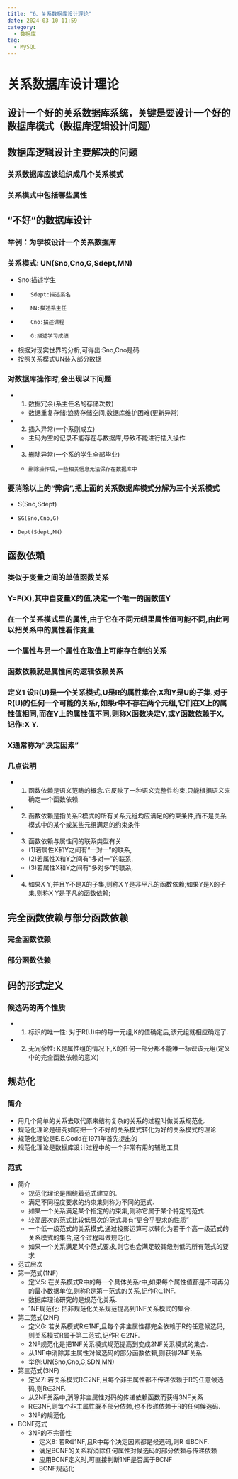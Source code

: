 ```yaml
---
title: "6、关系数据库设计理论"
date: 2024-03-10 11:59
category:
  - 数据库
tag:
  - MySQL
---
```


# 关系数据库设计理论
## 设计一个好的关系数据库系统，关键是要设计一个好的数据库模式（数据库逻辑设计问题）
## 数据库逻辑设计主要解决的问题
### 关系数据库应该组织成几个关系模式
### 关系模式中包括哪些属性
## “不好”的数据库设计
### 举例：为学校设计一个关系数据库
### 关系模式: UN(Sno,Cno,G,Sdept,MN)
* Sno:描述学生
*         Sdept:描述系名
*         MN:描述系主任
*         Cno:描述课程
*         G:描述学习成绩
* 根据对现实世界的分析,可得出:Sno,Cno是码
* 按照关系模式UN装入部分数据
###  
### 对数据库操作时,会出现以下问题
* 1. 数据冗余(系主任名的存储次数)
    *    数据重复存储:浪费存储空间,数据库维护困难(更新异常)
* 2. 插入异常(一个系刚成立)
    *    主码为空的记录不能存在与数据库,导致不能进行插入操作
* 3. 删除异常(一个系的学生全部毕业)
    *     删除操作后,一些相关信息无法保存在数据库中
### 要消除以上的“弊病”,把上面的关系数据库模式分解为三个关系模式
* S(Sno,Sdept)
*     SG(Sno,Cno,G)
*     Dept(Sdept,MN)
## 函数依赖
### 类似于变量之间的单值函数关系
###      Y=F(X),其中自变量X的值,决定一个唯一的函数值Y
### 在一个关系模式里的属性,由于它在不同元组里属性值可能不同,由此可以把关系中的属性看作变量
### 一个属性与另一个属性在取值上可能存在制约关系
### 函数依赖就是属性间的逻辑依赖关系
### 定义1 设R(U)是一个关系模式,U是R的属性集合,X和Y是U的子集.对于R(U)的任何一个可能的关系r,如果r中不存在两个元组,它们在X上的属性值相同,而在Y上的属性值不同,则称X函数决定Y,或Y函数依赖于X,记作:X  Y.
### X通常称为“决定因素”
### 几点说明
* 1. 函数依赖是语义范畴的概念.它反映了一种语义完整性约束,只能根据语义来确定一个函数依赖.
* 2. 函数依赖是指关系R模式的所有关系元组均应满足的约束条件,而不是关系模式中的某个或某些元组满足的约束条件
* 3. 函数依赖与属性间的联系类型有关
    * (1)若属性X和Y之间有“一对一”的联系,
    * (2)若属性X和Y之间有“多对一”的联系,
    * (3)若属性X和Y之间有“多对多”的联系,
* 4. 如果X   Y,并且Y不是X的子集,则称X   Y是非平凡的函数依赖;如果Y是X的子集,则称X   Y是平凡的函数依赖;
## 完全函数依赖与部分函数依赖
### 完全函数依赖
### 部分函数依赖
## 码的形式定义
### 候选码的两个性质
* 1. 标识的唯一性: 对于R(U)中的每一元组,K的值确定后,该元组就相应确定了.
* 2. 无冗余性: K是属性组的情况下,K的任何一部分都不能唯一标识该元组(定义中的完全函数依赖的意义) 
## 规范化
### 简介
* 用几个简单的关系去取代原来结构复杂的关系的过程叫做关系规范化.
* 规范化理论是研究如何把一个不好的关系模式转化为好的关系模式的理论
* 规范化理论是E.E.Codd在1971年首先提出的
* 规范化理论是数据库设计过程中的一个非常有用的辅助工具
### 范式
* 简介
    * 规范化理论是围绕着范式建立的.
    * 满足不同程度要求的约束集则称为不同的范式.
    * 如果一个关系满足某个指定的约束集,则称它属于某个特定的范式.
    * 较高层次的范式比较低层次的范式具有“更合乎要求的性质”
    * 一个低一级范式的关系模式,通过投影运算可以转化为若干个高一级范式的关系模式的集合,这个过程叫做规范化.
    * 如果一个关系满足某个范式要求,则它也会满足较其级别低的所有范式的要求
* 范式层次
* 第一范式(1NF)
    * 定义5: 在关系模式R中的每一个具体关系r中,如果每个属性值都是不可再分的最小数据单位,则称R是第一范式的关系,记作R∈1NF.
    * 数据库理论研究的是规范化关系.
    * 1NF规范化: 把非规范化关系规范提高到1NF关系模式的集合.
* 第二范式(2NF)
    * 定义6: 若关系模式R∈1NF,且每个非主属性都完全依赖于R的任意候选码,则关系模式R属于第二范式,记作R ∈2NF.
    * 2NF规范化是把1NF关系模式规范提高到变成2NF关系模式的集合.
    * 从1NF中消除非主属性对候选码的部分函数依赖,则获得2NF关系.
    * 举例:UN(Sno,Cno,G,SDN,MN)
* 第三范式(3NF)
    * 定义7: 若关系模式R∈2NF,且每个非主属性都不传递依赖于R的任意候选码,则R∈3NF.
    * 从2NF关系中,消除非主属性对码的传递依赖函数而获得3NF关系
    * R∈3NF,则每个非主属性既不部分依赖,也不传递依赖于R的任何候选码.
    * 3NF的规范化
* BCNF范式
    * 3NF的不完善性
        * 定义8: 若R∈1NF,且R中每个决定因素都是候选码,则R ∈BCNF.
        * 满足BCNF的关系将消除任何属性对候选码的部分依赖与传递依赖
        * 应用BCNF定义时,可直接判断1NF是否属于BCNF
        * BCNF规范化
